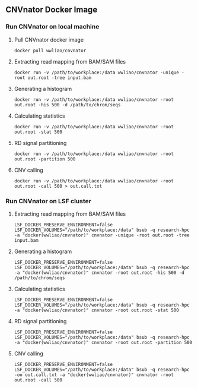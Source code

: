 ## CNVnator Docker Image

### Run CNVnator on local machine

1. Pull CNVnator docker image

    ```
    docker pull wwliao/cnvnator
    ```

2. Extracting read mapping from BAM/SAM files

    ```
    docker run -v /path/to/workplace:/data wwliao/cnvnator -unique -root out.root -tree input.bam
    ```

3. Generating a histogram

    ```
    docker run -v /path/to/workplace:/data wwliao/cnvnator -root out.root -his 500 -d /path/to/chrom/seqs
    ```

4. Calculating statistics

    ```
    docker run -v /path/to/workplace:/data wwliao/cnvnator -root out.root -stat 500
    ```

5. RD signal partitioning

    ```
    docker run -v /path/to/workplace:/data wwliao/cnvnator -root out.root -partition 500
    ```

6. CNV calling

    ```
    docker run -v /path/to/workplace:/data wwliao/cnvnator -root out.root -call 500 > out.call.txt
    ```

### Run CNVnator on LSF cluster

1. Extracting read mapping from BAM/SAM files

    ```
    LSF_DOCKER_PRESERVE_ENVIRONMENT=false LSF_DOCKER_VOLUMES="/path/to/workplace:/data" bsub -q research-hpc -a "docker(wwliao/cnvnator)" cnvnator -unique -root out.root -tree input.bam
    ```

2. Generating a histogram

    ```
    LSF_DOCKER_PRESERVE_ENVIRONMENT=false LSF_DOCKER_VOLUMES="/path/to/workplace:/data" bsub -q research-hpc -a "docker(wwliao/cnvnator)" cnvnator -root out.root -his 500 -d /path/to/chrom/seqs
    ```

3. Calculating statistics

    ```
    LSF_DOCKER_PRESERVE_ENVIRONMENT=false LSF_DOCKER_VOLUMES="/path/to/workplace:/data" bsub -q research-hpc -a "docker(wwliao/cnvnator)" cnvnator -root out.root -stat 500
    ```

4. RD signal partitioning

    ```
    LSF_DOCKER_PRESERVE_ENVIRONMENT=false LSF_DOCKER_VOLUMES="/path/to/workplace:/data" bsub -q research-hpc -a "docker(wwliao/cnvnator)" cnvnator -root out.root -partition 500
    ```

5. CNV calling

    ```
    LSF_DOCKER_PRESERVE_ENVIRONMENT=false LSF_DOCKER_VOLUMES="/path/to/workplace:/data" bsub -q research-hpc -oo out.call.txt -a "docker(wwliao/cnvnator)" cnvnator -root out.root -call 500
    ```

